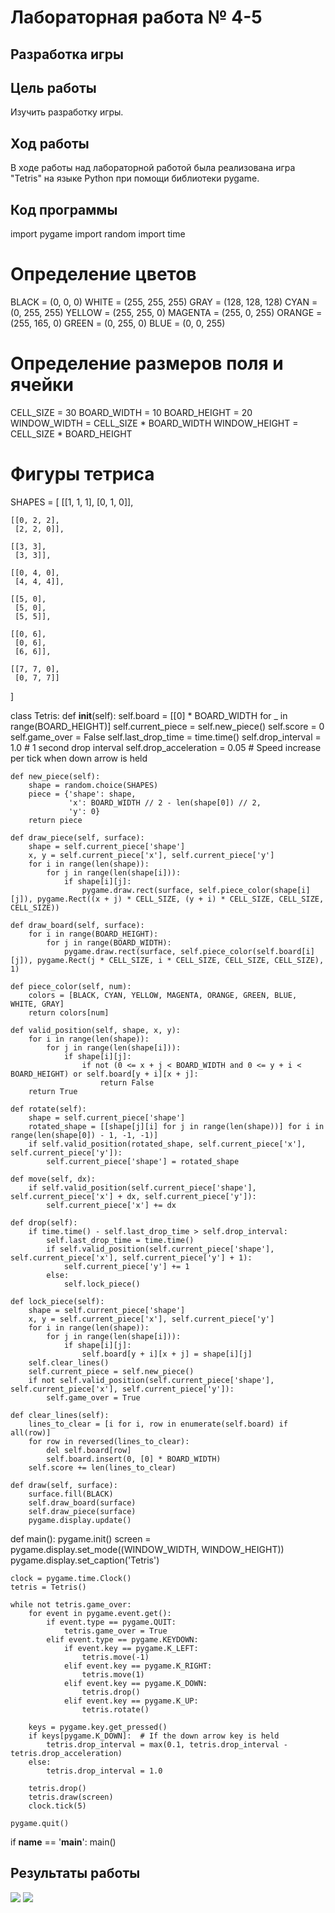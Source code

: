 # Лабораторная работа № 4-5

## Разработка игры

## Цель работы 
Изучить разработку игры.

## Ход работы
В ходе работы над лабораторной работой была реализована игра "Tetris" на языке Python при помощи библиотеки pygame.

## Код программы
import pygame
import random
import time

# Определение цветов
BLACK = (0, 0, 0)
WHITE = (255, 255, 255)
GRAY = (128, 128, 128)
CYAN = (0, 255, 255)
YELLOW = (255, 255, 0)
MAGENTA = (255, 0, 255)
ORANGE = (255, 165, 0)
GREEN = (0, 255, 0)
BLUE = (0, 0, 255)

# Определение размеров поля и ячейки
CELL_SIZE = 30
BOARD_WIDTH = 10
BOARD_HEIGHT = 20
WINDOW_WIDTH = CELL_SIZE * BOARD_WIDTH
WINDOW_HEIGHT = CELL_SIZE * BOARD_HEIGHT

# Фигуры тетриса
SHAPES = [
    [[1, 1, 1],
     [0, 1, 0]],

    [[0, 2, 2],
     [2, 2, 0]],

    [[3, 3],
     [3, 3]],

    [[0, 4, 0],
     [4, 4, 4]],

    [[5, 0],
     [5, 0],
     [5, 5]],

    [[0, 6],
     [0, 6],
     [6, 6]],

    [[7, 7, 0],
     [0, 7, 7]]
]

class Tetris:
    def __init__(self):
        self.board = [[0] * BOARD_WIDTH for _ in range(BOARD_HEIGHT)]
        self.current_piece = self.new_piece()
        self.score = 0
        self.game_over = False
        self.last_drop_time = time.time()
        self.drop_interval = 1.0  # 1 second drop interval
        self.drop_acceleration = 0.05  # Speed increase per tick when down arrow is held

    def new_piece(self):
        shape = random.choice(SHAPES)
        piece = {'shape': shape,
                 'x': BOARD_WIDTH // 2 - len(shape[0]) // 2,
                 'y': 0}
        return piece

    def draw_piece(self, surface):
        shape = self.current_piece['shape']
        x, y = self.current_piece['x'], self.current_piece['y']
        for i in range(len(shape)):
            for j in range(len(shape[i])):
                if shape[i][j]:
                    pygame.draw.rect(surface, self.piece_color(shape[i][j]), pygame.Rect((x + j) * CELL_SIZE, (y + i) * CELL_SIZE, CELL_SIZE, CELL_SIZE))

    def draw_board(self, surface):
        for i in range(BOARD_HEIGHT):
            for j in range(BOARD_WIDTH):
                pygame.draw.rect(surface, self.piece_color(self.board[i][j]), pygame.Rect(j * CELL_SIZE, i * CELL_SIZE, CELL_SIZE, CELL_SIZE), 1)

    def piece_color(self, num):
        colors = [BLACK, CYAN, YELLOW, MAGENTA, ORANGE, GREEN, BLUE, WHITE, GRAY]
        return colors[num]

    def valid_position(self, shape, x, y):
        for i in range(len(shape)):
            for j in range(len(shape[i])):
                if shape[i][j]:
                    if not (0 <= x + j < BOARD_WIDTH and 0 <= y + i < BOARD_HEIGHT) or self.board[y + i][x + j]:
                        return False
        return True

    def rotate(self):
        shape = self.current_piece['shape']
        rotated_shape = [[shape[j][i] for j in range(len(shape))] for i in range(len(shape[0]) - 1, -1, -1)]
        if self.valid_position(rotated_shape, self.current_piece['x'], self.current_piece['y']):
            self.current_piece['shape'] = rotated_shape

    def move(self, dx):
        if self.valid_position(self.current_piece['shape'], self.current_piece['x'] + dx, self.current_piece['y']):
            self.current_piece['x'] += dx

    def drop(self):
        if time.time() - self.last_drop_time > self.drop_interval:
            self.last_drop_time = time.time()
            if self.valid_position(self.current_piece['shape'], self.current_piece['x'], self.current_piece['y'] + 1):
                self.current_piece['y'] += 1
            else:
                self.lock_piece()

    def lock_piece(self):
        shape = self.current_piece['shape']
        x, y = self.current_piece['x'], self.current_piece['y']
        for i in range(len(shape)):
            for j in range(len(shape[i])):
                if shape[i][j]:
                    self.board[y + i][x + j] = shape[i][j]
        self.clear_lines()
        self.current_piece = self.new_piece()
        if not self.valid_position(self.current_piece['shape'], self.current_piece['x'], self.current_piece['y']):
            self.game_over = True

    def clear_lines(self):
        lines_to_clear = [i for i, row in enumerate(self.board) if all(row)]
        for row in reversed(lines_to_clear):
            del self.board[row]
            self.board.insert(0, [0] * BOARD_WIDTH)
        self.score += len(lines_to_clear)

    def draw(self, surface):
        surface.fill(BLACK)
        self.draw_board(surface)
        self.draw_piece(surface)
        pygame.display.update()

def main():
    pygame.init()
    screen = pygame.display.set_mode((WINDOW_WIDTH, WINDOW_HEIGHT))
    pygame.display.set_caption('Tetris')

    clock = pygame.time.Clock()
    tetris = Tetris()

    while not tetris.game_over:
        for event in pygame.event.get():
            if event.type == pygame.QUIT:
                tetris.game_over = True
            elif event.type == pygame.KEYDOWN:
                if event.key == pygame.K_LEFT:
                    tetris.move(-1)
                elif event.key == pygame.K_RIGHT:
                    tetris.move(1)
                elif event.key == pygame.K_DOWN:
                    tetris.drop()
                elif event.key == pygame.K_UP:
                    tetris.rotate()

        keys = pygame.key.get_pressed()
        if keys[pygame.K_DOWN]:  # If the down arrow key is held
            tetris.drop_interval = max(0.1, tetris.drop_interval - tetris.drop_acceleration)
        else:
            tetris.drop_interval = 1.0

        tetris.drop()
        tetris.draw(screen)
        clock.tick(5)

    pygame.quit()

if __name__ == '__main__':
    main()


## Результаты работы

![](images/im1.png)
![](images/im2.png)

